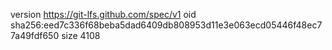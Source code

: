 version https://git-lfs.github.com/spec/v1
oid sha256:eed7c336f68beba5dad6409db808953d11e3e063ecd05446f48ec77a49fdf650
size 4108
